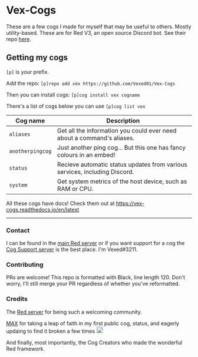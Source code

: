 # Vex-Cogs

These are a few cogs I made for myself that may be useful to others. Mostly utility-based.
These are for Red V3, an open source Discord bot. See their repo [here](https://github.com/Cog-Creators/Red-DiscordBot/).

## Getting my cogs

`[p]` is your prefix.

Add the repo: `[p]repo add vex https://github.com/Vexed01/Vex-Cogs`

Then you can install cogs: `[p]cog install vex cogname`

There's a list of cogs below you can use `[p]cog list vex`

| Cog name | Description |
| --- | --- |
| `aliases` | Get all the information you could ever need about a command's aliases. |
| `anotherpingcog` | Just another ping cog... But this one has fancy colours in an embed! |
| `status` | Recieve automatic status updates from various services, including Discord. |
| `system` | Get system metrics of the host device, such as RAM or CPU.

All these cogs have docs! Check them out at <https://vex-cogs.readthedocs.io/en/latest>

---

### Contact

I can be found in the [main Red server](https://discord.gg/red) or if you want support for a cog the [Cog Support server](https://discord.gg/GET4DVk) is the best place. I'm Vexed#3211.

### Contributing

PRs are welcome! This repo is formatted with Black, line length 120. Don't worry, I'll still merge your PR regardless of whether you've reformatted.

### Credits

The [Red server](https://discord.gg/red) for being such a welcoming community.

[MAX](https://github.com/maxbooiii) for taking a leap of faith in my first public cog, status, and eagerly updaing to find it broken a few times
<img src="https://media.discordapp.net/attachments/133251234164375552/813322657185136650/aha.png" alt="aha" width="18" height="18">

And finally, most importantly, the Cog Creators who made the wonderful Red framework.
